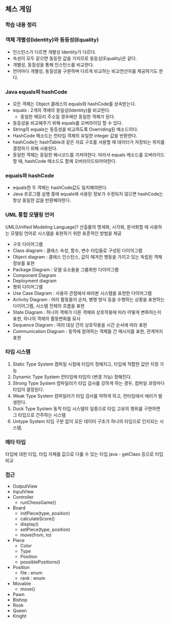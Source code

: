 ## 체스 게임

### 학습 내용 정리

### 객체 개별성(Identity)와 동등성(Equality)

- 인스턴스가 다르면 개별성 Identity가 다르다.
- 속성이 모두 같으면 동등한 값을 가지므로 동등성(Equality)은 같다.
- 개별성, 동질성을 통해 인스턴스를 비교한다.
- 언어마다 개별성, 동질성을 구분하며 다르게 비교하는 비교연산자를 제공하기도 한다.

### Java equals와 hashCode

- 모든 객체는 Object 클래스의 equals와 hashCode를 상속받는다.
- equals : 2개의 객체의 동일성(Identity)를 비교한다.
  - 동일한 메모리 주소일 경우에만 동일한 객체가 된다.
- 동등성을 비교해주기 위해 equals를 오버라이딩 할 수 있다.
- String의 equals는 동등성을 비교하도록 Overriding된 메소드이다.
- HashCode 메소드는 런타임 객체의 유일한 integer 값을 반환한다.
- hashCode는 hashTable과 같은 자료 구조를 사용할 때 데이터가 저장되는 위치를 결정하기 위해 사용된다.
- 동일한 객체는 동일한 해시코드를 가져야한다. 따라서 equals 메소드를 오버라이드할 때, hashCode 메소드도 함께 오버라이드되어야한다.

### equals와 hashCode
- equals한 두 객체는 hashCode값도 일치해야한다.
- Java 프로그램 실행 중에 equals에 사용된 정보가 수정되지 않으면 hashCode는 항상 동일한 값을 반환해야한다.

### UML 통합 모델링 언어
UML(Unified Modeling Language)?
산출물의 명세화, 시각화, 문서화할 때 사용하는 모델링 언어로 시스템을 표현하기 위한 표준적인 방법을 제공

- 구조 다이어그램
- Class diagram : 클래스 속성, 함수, 변수 타입들로 구성된 다이어그램
- Object diagram : 클래스 인스턴스, 값이 매겨진 행동을 가지고 있는 독립된 객체정보를 표현
- Package Diagram : 모델 요소들을 그룹화한 다이어그램
- Component Diagram
- Deployment diagram
- 행위 다이어그램
- Use Case Diagram : 사용자 관점에서 바라본 시스템을 표현한 다이어그램
- Activity Diagram : 여러 활동들이 순차, 병행 방식 등을 수행하는 상황을 표현하는 다이어그램, 시스템 전체의 흐름을 표현
- State Diagram : 하나의 객체가 다른 객체와 상호작용에 따라 어떻게 변화하는지 표현, 하나의 객체의 활동변화를 묘사
- Sequence Diagram : 여러 대상 간의 상호작용을 시간 순서에 따라 표현
- Communication Diagram : 동작에 참여하는 객체들 간 메시지를 표현, 관계까지 표현

### 타입 시스템

1. Static Type System
컴파일 시점에 타입이 정해지고, 타입에 적합한 값만 지정 가능
2. Dynamic Type System
런타임에 타입이 (변경 가능) 정해진다.
3. Strong Type System
컴파일러가 타입 검사를 강하게 하는 경우, 컴파일 과정마다 타입이 결정된다.
4. Weak Type System
컴파일러가 타입 검사를 약하게 하고, 런타임에서 에러가 발생한다.
5. Duck Type System
동적 타입 시스템의 일종으로 타입 고유의 행위를 구현하면 그 타입으로 간주하는 시스템
6. Untype System
타입 구분 없이 모든 데이터 구조가 하나의 타입으로 인지되는 시스템.

### 메타 타입
타입에 대한 타입, 타입 자체를 값으로 다룰 수 있는 타입
java - getClass 등으로 타입 비교

### 접근

- OutputView
- InputView
- Controller
  - runChessGame()
- Board
  - initPiece(type, position) 
  - calculateScore()
  - display()
  - setPiece(type, position)
  - move(from, to)
- Piece
  - Color
  - Type
  - Position
  - possiblePositions()
- Position
  - file : enum
  - rank : enum
- Movable
  - move()
- Pawn
- Bishop
- Rook
- Queen
- Knight